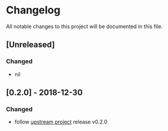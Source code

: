 # Changelog
All notable changes to this project will be documented in this file.

## [Unreleased]
### Changed
- nil

## [0.2.0] - 2018-12-30
### Changed
- follow [upstream project](https://github.com/awslabs/amazon-ecr-credential-helper) release v0.2.0
